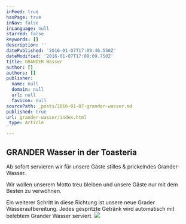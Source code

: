 ```yaml
---
inFeed: true
hasPage: true
inNav: false
inLanguage: null
starred: false
keywords: []
description: ''
datePublished: '2016-01-07T17:09:46.550Z'
dateModified: '2016-01-07T17:09:09.750Z'
title: GRANDER Wasser
author: []
authors: []
publisher:
  name: null
  domain: null
  url: null
  favicon: null
sourcePath: _posts/2016-01-07-grander-wasser.md
published: true
url: grander-wasser/index.html
_type: Article

---
```

## **GRANDER Wasser in der Toasteria**

Ab sofort servieren wir für unsere Gäste stilles & prickelndes Grander-Wasser.

Wir wollen unserem Motto treu bleiben und unsere Gäste nur mit dem Besten zu verwöhnen.

Ein weiterer Schritt in diese Richtung ist unsere neue Grader Wasseraufbereitung. Jedes gespritzte Getränk wird automatisch mit belebtem Grander Wasser serviert.
![](https://the-grid-user-content.s3-us-west-2.amazonaws.com/aec48cc2-b866-4de7-b669-cacd411b5291.jpg)